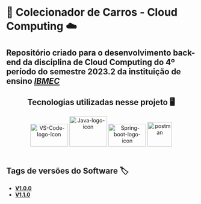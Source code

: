 # 🚗 Colecionador de Carros - Cloud Computing ☁️
## **Repositório criado para o desenvolvimento back-end da disciplina de Cloud Computing do 4º período do semestre 2023.2 da instituição de ensino *[IBMEC](https://www.ibmec.br/)***

<h2 align="center">Tecnologias utilizadas nesse projeto 🖥️</h2> 
<div align="center" >
  <a href="https://code.visualstudio.com" target="_blank"><img alt="VS-Code-logo-Icon" height="60" width="100" src="https://cdn.jsdelivr.net/gh/devicons/devicon/icons/vscode/vscode-original.svg"/></a>
  <a href="https://www.java.com/pt-BR/" target="_blank"><img alt="Java-logo-icon" height="80" width="100" src="https://cdn.jsdelivr.net/gh/devicons/devicon/icons/java/java-original.svg"/></a>
  <a href="https://spring.io" target="_blank"><img alt="Spring-boot-logo-icon" height="60" width="100" src="https://cdn.jsdelivr.net/gh/devicons/devicon/icons/spring/spring-original.svg"/></a>
  <a href="https://postman.com" target="_blank"><img src="https://www.vectorlogo.zone/logos/getpostman/getpostman-icon.svg" alt="postman" width="65" height="65"/></a>
</div></br>

## Tags de versões do Software 🏷️
- **[V1.0.0](https://github.com/IgorMariano25/Colecionador-Carro-Cloud-Computing/releases/tag/V1.0.0)**
- **[V1.1.0](https://github.com/IgorMariano25/Colecionador-Carro-Cloud-Computing/releases/tag/V1.1.0)**
